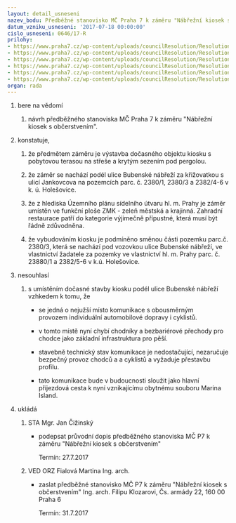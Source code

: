 ```yaml
---
layout: detail_usneseni
nazev_bodu: Předběžné stanovisko MČ Praha 7 k záměru "Nábřežní kiosek s občerstvením"
datum_vzniku_usneseni: '2017-07-18 00:00:00'
cislo_usneseni: 0646/17-R
prilohy:
- https://www.praha7.cz/wp-content/uploads/councilResolution/Resolutions/29115/export/c1duvodovazprava_kiosek~226287.docx
- https://www.praha7.cz/wp-content/uploads/councilResolution/Resolutions/29115/export/c2navrhpruvodnihodopisu_kiosek~226286.doc
- https://www.praha7.cz/wp-content/uploads/councilResolution/Resolutions/29115/export/c3zadost_kiosek~226285.pdf
- https://www.praha7.cz/wp-content/uploads/councilResolution/Resolutions/29115/export/c5ISOZPkiosek~226283.pdf
- https://www.praha7.cz/wp-content/uploads/councilResolution/Resolutions/29115/export/c6ISODOkiosek~226282.pdf
- https://www.praha7.cz/wp-content/uploads/councilResolution/Resolutions/29115/export/export~295679.pdf
organ: rada
---
```

<ol id="urzList" class="urzList_view"><li class="urzClass1" id=""><span name="1">bere na vědomí</span><ol class="urzOlClass"><li class="urzClass2" id="" style="text-align: left;"><span><p>návrh předběžného stanoviska&nbsp;MČ Praha 7 k záměru "Nábřežní kiosek s občerstvením".</p></span></li></ol></li><li class="urzClass1" id=""><span name="50">konstatuje,</span><ol class="urzOlClass"><li class="urzClass2" id="" style="text-align: left;"><span><p>že předmětem záměru je výstavba dočasného objektu kiosku s pobytovou terasou na střeše a krytým sezením pod pergolou.</p></span></li><li class="urzClass2" id="" style="text-align: left;"><span><p>že záměr se nachází podél ulice Bubenské nábřeží za křižovatkou s ulicí Jankovcova na pozemcích parc. č. 2380/1, 2380/3 a 2382/4-6 v k. ú. Holešovice.</p></span></li><li class="urzClass2" id="" style="text-align: left;"><span><p>že z hlediska Územního plánu sídelního útvaru hl. m. Prahy je záměr umístěn ve funkční ploše ZMK - zeleň městská a krajinná. Zahradní restaurace patří do kategorie výjimečně přípustné, která musí být řádně zdůvodněna.</p></span></li><li class="urzClass2" id="" style="text-align: left;"><span><p>že vybudováním kiosku je podmíněno směnou části pozemku parc.č. 2380/3, která se nachází pod vozovkou ulice Bubenské nábřeží, ve vlastnictví žadatele za pozemky ve vlastnictví hl. m. Prahy parc. č. 23880/1 a 2382/5-6 v k.ú. Holešovice.</p></span></li></ol></li><li class="urzClass1" id=""><span name="11">nesouhlasí</span><ol class="urzOlClass"><li class="urzClass2" id="" style="text-align: left;"><span><p>s umístěním dočasné stavby kiosku podél ulice Bubenské nábřeží vzhkedem k tomu, že</p></span><ul class="urzUlClass"><li class="urzClass3" id="" style="text-align: left;"><span><p>se jedná o nejužší místo komunikace s obousměrným provozem&nbsp;individuální automobilové dopravy i cyklistů.</p></span></li><li class="urzClass3" id="" style="text-align: left;"><span><p>v tomto místě nyní chybí chodníky a bezbariérové přechody pro chodce jako základní infrastruktura pro pěší.</p></span></li><li class="urzClass3" id="" style="text-align: left;"><span><p>stavebně technický stav komunikace je nedostačující, nezaručuje bezpečný provoz chodců a a cyklistů a vyžaduje přestavbu profilu.</p></span></li><li class="urzClass3" id="" style="text-align: left;"><span><p>tato komunikace bude v budoucnosti sloužit jako hlavní příjezdová cesta k nyní vznikajícímu obytnému souboru Marina Island.</p></span></li></ul></li></ol></li><li class="urzClass1" id="urzUkoly"><span name="1">ukládá</span><ol class="urzOlClass"><li class="urzClass2"><span><p>STA Mgr. Jan Čižinský</p></span><ul class="urzUlClass"><li class="urzClass3"><span><p>podepsat průvodní dopis předběžného stanoviska MČ P7 k záměru "Nábřežní kiosek s občerstvením"</p></span><span class="urzUkolTermin">  Termín:&nbsp;27.7.2017</span></li></ul></li><li class="urzClass2"><span><p>VED ORZ Fialová Martina Ing. arch.</p></span><ul class="urzUlClass"><li class="urzClass3"><span><p>zaslat předběžné stanovisko MČ P7 k záměru "Nábřežní kiosek s občerstvením" Ing. arch. Filipu Klozarovi, Čs. armády 22, 160 00 Praha 6</p></span><span class="urzUkolTermin">  Termín:&nbsp;31.7.2017</span></li></ul></li></ol></li></ol>